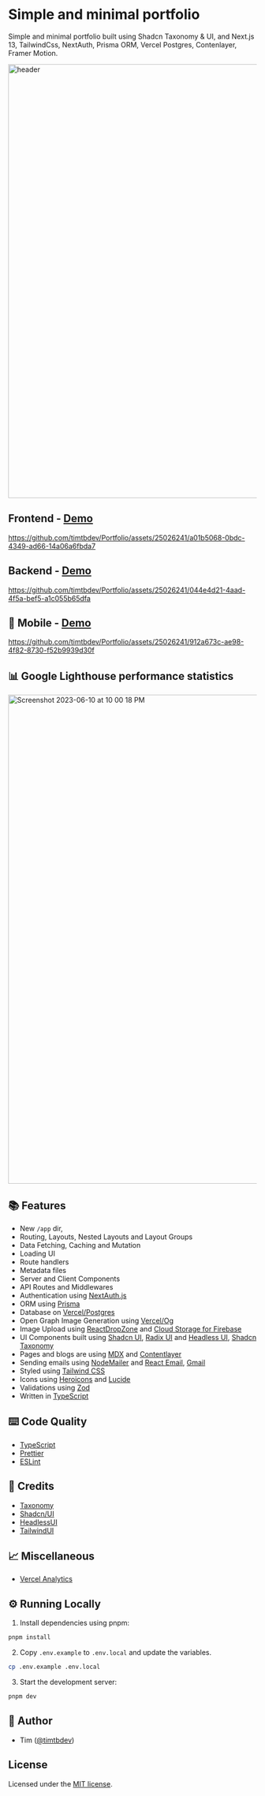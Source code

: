 # Simple and minimal portfolio

Simple and minimal portfolio built using Shadcn Taxonomy & UI, and Next.js 13, TailwindCss, NextAuth, Prisma ORM, Vercel Postgres, Contenlayer, Framer Motion.

<img width="880" alt="header" src="https://github.com/timtbdev/Portfolio/assets/25026241/e37e401c-e3ac-4674-b9d0-526e2cd8787b">

## Frontend - [Demo](https://timtb.dev)

https://github.com/timtbdev/Portfolio/assets/25026241/a01b5068-0bdc-4349-ad66-14a06a6fbda7

## Backend - [Demo](https://timtb.dev/dashboard)

https://github.com/timtbdev/Portfolio/assets/25026241/044e4d21-4aad-4f5a-bef5-a1c055b65dfa

## 📱 Mobile - [Demo](https://timtb.dev)

https://github.com/timtbdev/Portfolio/assets/25026241/912a673c-ae98-4f82-8730-f52b9939d30f

## 📊 Google Lighthouse performance statistics

<img width="992" alt="Screenshot 2023-06-10 at 10 00 18 PM" src="https://github.com/timtbdev/Portfolio/assets/25026241/ac4eacfb-d3e7-4afe-a092-d8c5d16a0a34">

## 📚 Features

- New `/app` dir,
- Routing, Layouts, Nested Layouts and Layout Groups
- Data Fetching, Caching and Mutation
- Loading UI
- Route handlers
- Metadata files
- Server and Client Components
- API Routes and Middlewares
- Authentication using [NextAuth.js](https://next-auth.js.org/)
- ORM using [Prisma](https://www.prisma.io/)
- Database on [Vercel/Postgres](https://vercel.com/docs/storage/vercel-postgres/)
- Open Graph Image Generation using [Vercel/Og](https://vercel.com/docs/concepts/functions/edge-functions/og-image-generation)
- Image Upload using [ReactDropZone](https://react-dropzone.js.org/) and [Cloud Storage for Firebase](https://firebase.google.com/products/storage)
- UI Components built using [Shadcn UI](https://ui.shadcn.com/), [Radix UI](https://www.radix-ui.com/) and [Headless UI](https://headlessui.com/), [Shadcn Taxonomy](https://github.com/shadcn/taxonomy)
- Pages and blogs are using [MDX](https://mdxjs.com/) and [Contentlayer](https://www.contentlayer.dev/)
- Sending emails using [NodeMailer](https://nodemailer.com) and [React Email](https://https://react.email/), [Gmail](https://gmail.com)
- Styled using [Tailwind CSS](https://tailwindcss.com/)
- Icons using [Heroicons](https://heroicons.com/) and [Lucide](https://lucide.dev/)
- Validations using [Zod](https://www.zod.dev)
- Written in [TypeScript](https://www.typescriptlang.org/)

## ⌨️ Code Quality

- [TypeScript](https://www.typescriptlang.org/)
- [Prettier](https://prettier.io/)
- [ESLint](https://eslint.org/)

## 🙏 Credits

- [Taxonomy](https://github.com/shadcn/taxonomy)
- [Shadcn/UI](https://github.com/shadcn/ui)
- [HeadlessUI](https://headlessui.com)
- [TailwindUI](https://tailwindui.com)

## 📈 Miscellaneous

- [Vercel Analytics](https://vercel.com/analytics)

## ⚙️ Running Locally

1. Install dependencies using pnpm:

```sh
pnpm install
```

2. Copy `.env.example` to `.env.local` and update the variables.

```sh
cp .env.example .env.local
```

3. Start the development server:

```sh
pnpm dev
```

## 🙇 Author

- Tim ([@timtbdev](https://twitter.com/timtbdev))

## License

Licensed under the [MIT license](https://github.com/shadcn/taxonomy/blob/main/LICENSE.md).
